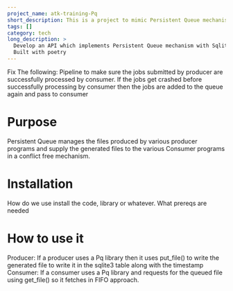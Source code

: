 ```yaml
---
project_name: atk-training-Pq
short_description: This is a project to mimic Persistent Queue mechanism with Sqlite3 as backend
tags: []
category: tech
long_description: >
  Develop an API which implements Persistent Queue mechanism with Sqlite3 as backend
  Built with poetry
---
```

Fix The following:
Pipeline to make sure the jobs submitted by producer are successfully processed by consumer.
If the jobs get crashed before successfully processing by consumer then the jobs are added to the queue again and pass to consumer

# Purpose
Persistent Queue manages the files produced by various producer programs and supply the generated files to the various Consumer programs in a conflict free mechanism.


# Installation
How do we use install the code, library or whatever. What prereqs are needed

# How to use it
Producer: If a producer uses a Pq library then it uses put_file() to write the generated file to write it in the sqlite3 table along with the timestamp
Consumer: If a consumer uses a Pq library and requests for the queued file using get_file() so it fetches in FIFO approach.

